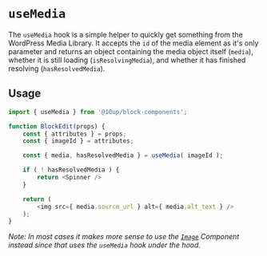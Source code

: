 # `useMedia`

The `useMedia` hook is a simple helper to quickly get something from the WordPress Media Library. It accepts the `id` of the media element as it's only parameter and returns an object containing the media object itself (`media`), whether it is still loading (`isResolvingMedia`), and whether it has finished resolving (`hasResolvedMedia`).

## Usage

```js
import { useMedia } from '@10up/block-components';

function BlockEdit(props) {
    const { attributes } = props;
    const { imageId } = attributes;

    const { media, hasResolvedMedia } = useMedia( imageId );

    if ( ! hasResolvedMedia ) {
        return <Spinner />
    }

    return (
        <img src={ media.source_url } alt={ media.alt_text } />
    );
}
```

_Note: In most cases it makes more sense to use the [`Image`](../../components/image/) Component instead since that uses the `useMedia` hook under the hood._
